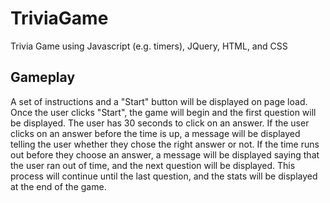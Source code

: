 # TriviaGame
Trivia Game using Javascript (e.g. timers), JQuery, HTML, and CSS

## Gameplay
A set of instructions and a "Start" button will be displayed on page load. Once the user clicks "Start", the game will begin and the first question will be displayed. The user has 30 seconds to click on an answer. If the user clicks on an answer before the time is up, a message will be displayed telling the user whether they chose the right answer or not. If the time runs out before they choose an answer, a message will be displayed saying that the user ran out of time, and the next question will be displayed. This process will continue until the last question, and the stats will be displayed at the end of the game.